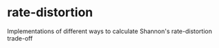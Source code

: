 # rate-distortion
Implementations of different ways to calculate Shannon's rate-distortion trade-off 
